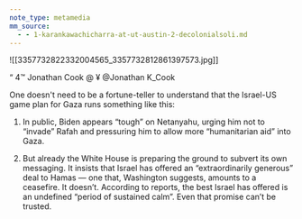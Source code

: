 ```yaml
---
note_type: metamedia
mm_source:
  - - 1-karankawachicharra-at-ut-austin-2-decolonialsoli.md
---
```


![[3357732822332004565_3357732812861397573.jpg]]

“ 4™ Jonathan Cook @
¥ @Jonathan K_Cook

One doesn't need to be a fortune-teller to
understand that the Israel-US game plan for
Gaza runs something like this:

1. In public, Biden appears “tough” on
Netanyahu, urging him not to “invade” Rafah
and pressuring him to allow more “humanitarian
aid” into Gaza.

2. But already the White House is preparing the
ground to subvert its own messaging. It insists
that Israel has offered an “extraordinarily
generous” deal to Hamas — one that,
Washington suggests, amounts to a ceasefire. It
doesn’t. According to reports, the best Israel
has offered is an undefined “period of sustained
calm”. Even that promise can’t be trusted.

